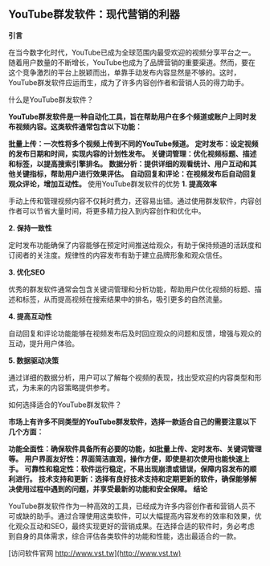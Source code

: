 ## **YouTube群发软件：现代营销的利器**
**引言**

在当今数字化时代，YouTube已成为全球范围内最受欢迎的视频分享平台之一。随着用户数量的不断增长，YouTube也成为了品牌营销的重要渠道。然而，要在这个竞争激烈的平台上脱颖而出，单靠手动发布内容显然是不够的。这时，YouTube群发软件应运而生，成为了许多内容创作者和营销人员的得力助手。

什么是YouTube群发软件？

**YouTube群发软件是一种自动化工具，旨在帮助用户在多个频道或账户上同时发布视频内容。这类软件通常包含以下功能：**

**批量上传：一次性将多个视频上传到不同的YouTube频道。**
**定时发布：设定视频的发布日期和时间，实现内容的计划性发布。**
**关键词管理：优化视频标题、描述和标签，以提高搜索引擎排名。**
**数据分析：提供详细的观看统计、用户互动和其他关键指标，帮助用户进行效果评估。**
**自动回复和评论：在视频发布后自动回复观众评论，增加互动性。**
使用YouTube群发软件的优势
**1. 提高效率**

手动上传和管理视频内容不仅耗时费力，还容易出错。通过使用群发软件，内容创作者可以节省大量时间，将更多精力投入到内容创作和优化中。

**2. 保持一致性**

定时发布功能确保了内容能够在预定时间推送给观众，有助于保持频道的活跃度和订阅者的关注度。规律性的内容发布有助于建立品牌形象和观众信任。

**3. 优化SEO**

优秀的群发软件通常会包含关键词管理和分析功能，帮助用户优化视频的标题、描述和标签，从而提高视频在搜索结果中的排名，吸引更多的自然流量。

**4. 提高互动性**

自动回复和评论功能能够在视频发布后及时回应观众的问题和反馈，增强与观众的互动，提升用户体验。

**5. 数据驱动决策**

通过详细的数据分析，用户可以了解每个视频的表现，找出受欢迎的内容类型和形式，为未来的内容策略提供参考。

如何选择适合的YouTube群发软件？

**市场上有许多不同类型的YouTube群发软件，选择一款适合自己的需要注意以下几个方面：**

**功能全面性：确保软件具备所有必要的功能，如批量上传、定时发布、关键词管理等。**
**用户界面友好性：界面简洁直观，操作方便，即使是初次使用也能快速上手。**
**可靠性和稳定性：软件运行稳定，不易出现崩溃或错误，保障内容发布的顺利进行。**
**技术支持和更新：选择有良好技术支持和定期更新的软件，确保能够解决使用过程中遇到的问题，并享受最新的功能和安全保障。**
**结论**

YouTube群发软件作为一种高效的工具，已经成为许多内容创作者和营销人员不可或缺的助手。通过合理使用这类软件，可以大幅提高内容发布的效率和效果，优化观众互动和SEO，最终实现更好的营销成果。在选择合适的软件时，务必考虑到自身的具体需求，综合评估各类软件的功能和性能，选出最适合的一款。


[访问软件官网 http://www.vst.tw](http://www.vst.tw)
